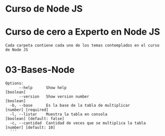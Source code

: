 # Curso de Node JS

# Curso de cero a Experto en Node JS
    Cada carpeta contiene cada uno de los temas contemplados en el curso de Node JS 
    
# 03-Bases-Node
```
Options:
      --help      Show help                                            [boolean]
      --version   Show version number                                  [boolean]
  -b, --base      Es la base de la tabla de multiplicar                [number] [required]
  -l, --listar    Muestra la tabla en consola                          [boolean] [default: false]
  -c, --cantidad  Cantidad de veces que se multiplica la tabla         [number] [default: 10]
  ´´´